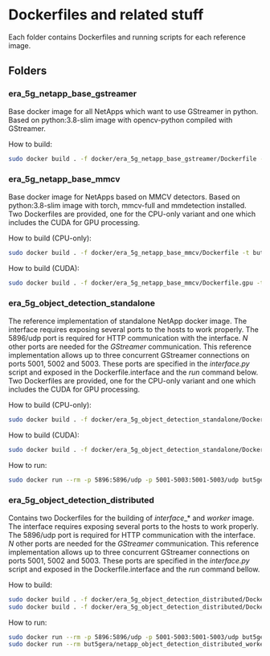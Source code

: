 # Dockerfiles and related stuff

Each folder contains Dockerfiles and running scripts for each reference image. 

## Folders

### era_5g_netapp_base_gstreamer

Base docker image for all NetApps which want to use GStreamer in python. Based on python:3.8-slim image with opencv-python compiled with GStreamer.

How to build:
```bash
sudo docker build . -f docker/era_5g_netapp_base_gstreamer/Dockerfile -t but5gera/netapp_base_gstreamer:VERSION
```

### era_5g_netapp_base_mmcv

Base docker image for NetApps based on MMCV detectors. Based on python:3.8-slim image with torch, mmcv-full and mmdetection installed. Two Dockerfiles are provided, one for the CPU-only variant and one which includes the CUDA for GPU processing.

How to build (CPU-only):
```bash
sudo docker build . -f docker/era_5g_netapp_base_mmcv/Dockerfile -t but5gera/netapp_base_mmcv_cpu:VERSION
```

How to build (CUDA):
```bash
sudo docker build . -f docker/era_5g_netapp_base_mmcv/Dockerfile.gpu -t but5gera/netapp_base_mmcv_gpu:VERSION
```

### era_5g_object_detection_standalone

The reference implementation of standalone NetApp docker image. The interface requires exposing several ports to the hosts to work properly. The 5896/udp port is required for HTTP communication with the interface. *N* other ports are needed for the *GStreamer* communication. This reference implementation allows up to three concurrent GStreamer connections on ports 5001, 5002 and 5003. These ports are specified in the *interface.py* script and exposed in the Dockerfile.interface and the *run* command below. Two Dockerfiles are provided, one for the CPU-only variant and one which includes the CUDA for GPU processing.

How to build (CPU-only):
```bash
sudo docker build . -f docker/era_5g_object_detection_standalone/Dockerfile -t but5gera/netapp_object_detection_standalone_cpu:VERSION
```

How to build (CUDA):
```bash
sudo docker build . -f docker/era_5g_object_detection_standalone/Dockerfile.gpu -t but5gera/netapp_object_detection_standalone_gpu:VERSION
```

How to run:
```bash
sudo docker run --rm -p 5896:5896/udp -p 5001-5003:5001-5003/udp but5gera/netapp_object_detection_standalone_cpu:VERSION
```

### era_5g_object_detection_distributed

Contains two Dockerfiles for the building of _interface__* and *worker* image. The interface requires exposing several ports to the hosts to work properly. The 5896/udp port is required for HTTP communication with the interface. *N* other ports are needed for the *GStreamer* communication. This reference implementation allows up to three concurrent GStreamer connections on ports 5001, 5002 and 5003. These ports are specified in the *interface.py* script and exposed in the Dockerfile.interface and the *run* command bellow.

How to build:
```bash
sudo docker build . -f docker/era_5g_object_detection_distributed/Dockerfile.interface -t but5gera/netapp_object_detection_distributed_interface:VERSION
sudo docker build . -f docker/era_5g_object_detection_distributed/Dockerfile.worker -t but5gera/netapp_object_detection_distributed_worker:0.1.0
```

How to run:
```bash
sudo docker run --rm -p 5896:5896/udp -p 5001-5003:5001-5003/udp but5gera/netapp_object_detection_distributed_interface:VERSION
sudo docker run --rm but5gera/netapp_object_detection_distributed_worker:0.1.0
```

